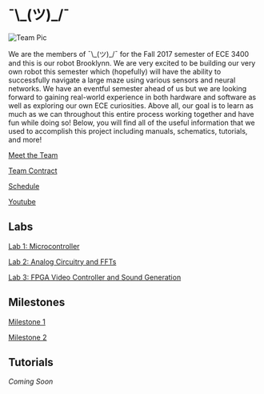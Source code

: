 # ¯\\\_(ツ)_/¯

![Team Pic](./images/TeamPic.png)

We are the members of ¯\\\_(ツ)_/¯ for the Fall 2017 semester of ECE 3400 and this is our robot Brooklynn. We are very excited to be building our very own robot this semester which (hopefully) will have the ability to successfully navigate a large maze using various sensors and neural networks. We have an eventful semester ahead of us but we are looking forward to gaining real-world experience in both hardware and software as well as exploring our own ECE curiosities. Above all, our goal is to learn as much as we can throughout this entire process working together and have fun while doing so! Below, you will find all of the useful information that we used to accomplish this project including manuals, schematics, tutorials, and more!

[Meet the Team](./meetTeam.md) 

[Team Contract](./contract.md)

[Schedule](./schedule.md)

[Youtube](https://www.youtube.com/channel/UCoPtKPpXSNkzQ-EIfkcnQlg?disable_polymer=true)
 
## Labs
[Lab 1: Microcontroller](./labs/lab1.md)

[Lab 2: Analog Circuitry and FFTs](./labs/lab2.md)

[Lab 3: FPGA Video Controller and Sound Generation](./labs/lab3.md)

## Milestones
[Milestone 1](./milestones/Milestone1.md)

[Milestone 2](./milestones/Milestone2.md)

## Tutorials
_Coming Soon_




